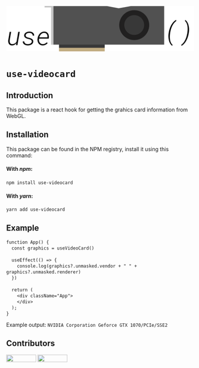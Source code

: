 ![](assets/logo.svg)

# `use-videocard`

## Introduction
This package is a react hook for getting the grahics card information from WebGL.

## Installation
This package can be found in the NPM registry, install it using this command:
#### With _npm_:

`npm install use-videocard`

#### With _yarn_:

`yarn add use-videocard`

## Example
```tsx
function App() {
  const graphics = useVideoCard()

  useEffect(() => {
    console.log(graphics?.unmasked.vendor + " " + graphics?.unmasked.renderer)
  })

  return (
    <div className="App">
    </div>
  );
}
```

Example output: `NVIDIA Corporation Geforce GTX 1070/PCIe/SSE2`

## Contributors
<a href="https://github.com/BRA1L0R"><img style="height:auto;" alt="" src="https://avatars2.githubusercontent.com/u/17928339?s=460&u=f7f92a4673f1286094c282b3ee7b46076527ac72&v=4" width="80" height="80"><a/>
<a href="https://github.com/talentlessguy"><img style="height:auto;" alt="" src="https://avatars3.githubusercontent.com/u/35937217?s=460&amp;u=d8f2691645359f6499cd3ded31b22c202e08d00e&amp;v=4" width="80" height="80"><a/>

